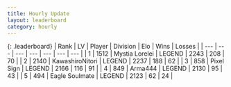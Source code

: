 ```yaml
---
title: Hourly Update
layout: leaderboard
category: hourly
---
```


{: .leaderboard}
| Rank | LV | Player | Division | Elo | Wins | Losses |
| --- | --- | --- | --- | --- | --- | --- |
| <span data-change="0">1</span> | 1512 | <span title="ID: 315148">Mystia Lorelei</span> | LEGEND | <span data-change="0">2243</span> | <span data-change="0">208</span> | <span data-change="0">70</span> |
| <span data-change="0">2</span> | 2140 | <span title="ID: 164871">KawashiroNitori</span> | LEGEND | <span data-change="0">2237</span> | <span data-change="0">188</span> | <span data-change="0">62</span> |
| <span data-change="0">3</span> | 858 | <span title="ID: 568882">Pixel Sign</span> | LEGEND | <span data-change="-7">2166</span> | <span data-change="3">116</span> | <span data-change="2">91</span> |
| <span data-change="0">4</span> | 849 | <span title="ID: 1034">Arma444</span> | LEGEND | <span data-change="0">2130</span> | <span data-change="0">95</span> | <span data-change="0">43</span> |
| <span data-change="1">5</span> | 494 | <span title="ID: 512212">Eagle Soulmate</span> | LEGEND | <span data-change="11">2123</span> | <span data-change="2">62</span> | <span data-change="0">24</span> |